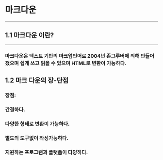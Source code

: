 # 마크다운
<hr/>

## 1.1 마크다운 이란?
<hr/>

### 마크다운은 텍스트 기반의 마크업언어로 2004년 존그루버에 의해 만들어졌으며 쉽게 쓰고 읽을 수 있으며 HTML로 변환이 가능하다.

## 1.2 마크 다운의 장-단점
### 장점: 
### 간결하다.
### 다양한 형태로 변환이 가능하다.
### 별도의 도구없이 작성가능하다.
### 지원하는 프로그램과 플랫폼이 다양하다.
